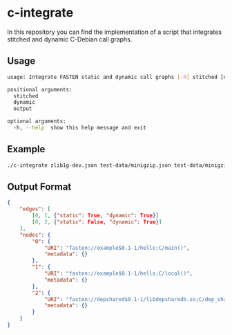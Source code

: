 c-integrate
===========

In this repository you can find the implementation of a script 
that integrates stitched and dynamic C-Debian call graphs.

Usage
-----

```bash
usage: Integrate FASTEN static and dynamic call graphs [-h] stitched [dynamic ...] output

positional arguments:
  stitched
  dynamic
  output

optional arguments:
  -h, --help  show this help message and exit
```

Example
-------

```bash
./c-integrate zlib1g-dev.json test-data/minigzip.json test-data/minigzipsh.json out.json
```

Output Format
-------------

```json
{
    "edges": [
        [0, 1, {"static": True, "dynamic": True}]
        [0, 2, {"static": False, "dynamic": True}]
    ],
    "nodes": {
        "0": {
            "URI": "fasten://example$0.1-1/hello;C/main()",
            "metadata": {}
        },
        "1": {
            "URI": "fasten://example$0.1-1/hello;C/local()",
            "metadata": {}
        },
        "2": {
            "URI": "fasten://depshared$0.1-1/libdepsharedb.so;C/dep_shared_fun_b()",
            "metadata": {}
        }
    }
}
```

